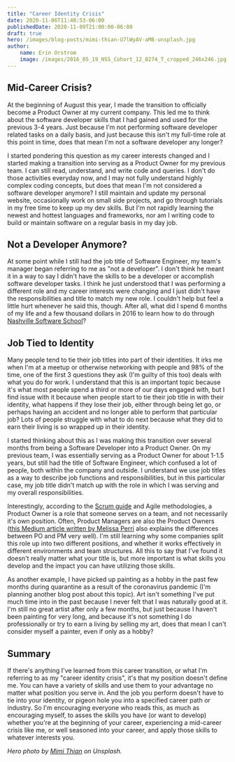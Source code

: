 ```yaml
---
title: "Career Identity Crisis"
date: 2020-11-06T11:48:53-06:00
publishedDate: 2020-11-09T21:00:00-06:00
draft: true
hero: /images/blog-posts/mimi-thian-U7lWyAV-aM8-unsplash.jpg
author:
    name: Erin Orstrom
    image: /images/2016_05_19_NSS_Cohort_12_0274_T_cropped_246x246.jpg
---
```


## Mid-Career Crisis? ##

At the beginning of August this year, I made the transition to officially become a Product Owner at my current company. This led me to think about the software developer skills that I had gained and used for the previous 3-4 years. Just because I'm not performing software developer related tasks on a daily basis, and just because this isn't my full-time role at this point in time, does that mean I'm not a software developer any longer?

I started pondering this question as my career interests changed and I started making a transition into serving as a Product Owner for my previous team. I can still read, understand, and write code and queries. I don't do those activities everyday now, and I may not fully understand highly complex coding concepts, but does that mean I'm not considered a software developer anymore? I still maintain and update my personal website, occasionally work on small side projects, and go through tutorials in my free time to keep up my dev skills. But I'm not rapidly learning the newest and hottest languages and frameworks, nor am I writing code to build or maintain software on a regular basis in my day job.

## Not a Developer Anymore? ##

At some point while I still had the job title of Software Engineer, my team's manager began referring to me as "not a developer". I don't think he meant it in a way to say I didn't have the skills to be a developer or accomplish software developer tasks. I think he just understood that I was performing a different role and my career interests were changing and I just didn't have the responsibilities and title to match my new role. I couldn't help but feel a little hurt whenever he said this, though. After all, what did I spend 6 months of my life and a few thousand dollars in 2016 to learn how to do through <a href="http://nashvillesoftwareschool.com" target="_blank">Nashville Software School</a>?

## Job Tied to Identity ##

Many people tend to tie their job titles into part of their identities. It irks me when I'm at a meetup or otherwise networking with people and 98% of the time, one of the first 3 questions they ask (I'm guilty of this too) deals with what you do for work. I understand that this is an important topic because it's what most people spend a third or more of our days engaged with, but I find issue with it because when people start to tie their job title in with their identity, what happens if they lose their job, either through being let go, or perhaps having an accident and no longer able to perform that particular job? Lots of people struggle with what to do next because what they did to earn their living is so wrapped up in their identity.

I started thinking about this as I was making this transition over several months from being a Software Developer into a Product Owner. On my previous team, I was essentially serving as a Product Owner for about 1-1.5 years, but still had the title of Software Engineer, which confused a lot of people, both within the company and outside. I understand we use job titles as a way to describe job functions and responsibilities, but in this particular case, my job title didn't match up with the role in which I was serving and my overall responsibilities.

Interestingly, according to the <a href="https://www.scrum.org/resources/what-is-a-product-owner">Scrum guide</a> and Agile methodologies, a Product Owner is a role that someone serves on a team, and not necessarily it's own position. Often, Product Managers are also the Product Owners (<a href="https://medium.com/@melissaperri/product-manager-vs-product-owner-57ff829aa74d">this Medium article written by Melissa Perri</a> also explains the differences between PO and PM very well). I'm still learning why some companies split this role up into two different positions, and whether it works effectively in different environments and team structures. All this to say that I've found it doesn't really matter what your title is, but more important is what skills you develop and the impact you can have utilizing those skills.

As another example, I have picked up painting as a hobby in the past few months during quarantine as a result of the coronavirus pandemic (I'm planning another blog post about this topic). Art isn't something I've put much time into in the past because I never felt that I was naturally good at it. I'm still no great artist after only a few months, but just because I haven't been painting for very long, and because it's not something I do professionally or try to earn a living by selling my art, does that mean I can't consider myself a painter, even if only as a hobby?

## Summary ##

If there's anything I've learned from this career transition, or what I'm referring to as my "career identity crisis", it's that my position doesn't define me. You can have a variety of skills and use them to your advantage no matter what position you serve in. And the job you perform doesn't have to tie into your identity, or pigeon hole you into a specified career path or industry. So I'm encouraging everyone who reads this, as much as encouraging myself, to asses the skills you have (or want to develop) whether you're at the beginning of your career, experiencing a mid-career crisis like me, or well seasoned into your career, and apply those skills to whatever interests you.

*Hero photo by <a href="https://unsplash.com/@mimithian" target="_blank">Mimi Thian</a> on Unsplash.*
